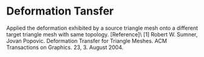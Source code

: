 # Deformation Tansfer
Applied the deformation exhibited by a source triangle mesh onto a different target triangle mesh with same
topology.
[Reference]\\
[1] Robert W. Sumner, Jovan Popovic. Deformation Transfer for Triangle Meshes. ACM Transactions on Graphics. 23, 3. August 2004.
